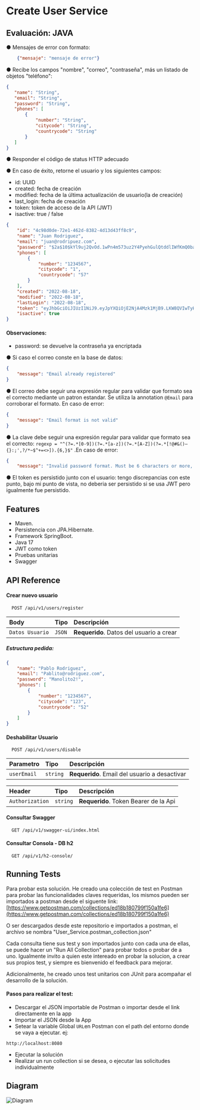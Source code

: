 # Create User Service

## Evaluación: JAVA
● Mensajes de error con formato:
```JSON
    {"mensaje": "mensaje de error"}
```

● Recibe los campos "nombre", "correo", "contraseña", más un listado de objetos "teléfono":
 ```JSON
{
    "name": "String",
    "email": "String",
    "password": "String",
    "phones": [
        {
            "number": "String",
            "citycode": "String",
            "countrycode": "String"
        }
    ]
}
```

● Responder el código de status HTTP adecuado

● En caso de éxito, retorne el usuario y los siguientes campos:

* id: UUID
* created: fecha de creación
* modified: fecha de la última actualización de usuario(la de creación)
* last_login: fecha de creación
* token: token de acceso de la API (JWT)
* isactive: true / false

```JSON
{
    "id": "4c98d0de-72e1-462d-8382-4d13d43ff8c9",
    "name": "Juan Rodriguez",
    "email": "juan@rodripuez.com",
    "password": "$2a$10$kYl9uj2QvOd.1wPn4m573uz2Y4PyehGulQtddlIWfKmQ0baEAws3G",
    "phones": [
        {
            "number": "1234567",
            "citycode": "1",
            "countrycode": "57"
        }
    ],
    "created": "2022-08-18",
    "modified": "2022-08-18",
    "lastLogin": "2022-08-18",
    "token": "eyJhbGciOiJIUzI1NiJ9.eyJpYXQiOjE2NjA4Mzk1MjB9.LKW8QVIwTyHK_t_OKKNTosZL6dtghTXu7B8yWcDoZQg",
    "isactive": true
}
```
#### Observaciones:
* password: se devuelve la contraseña ya encriptada



● Si caso el correo conste en la base de datos:
```JSON
{
    "message": "Email already registered"
}
```
● El correo debe seguir una expresión regular para validar que formato sea el correcto mediante un patron estandar.
Se utiliza la annotation `@Email` para corroborar el formato. En caso de error:

```JSON
{
    "message": "Email format is not valid"
}
```
● La clave debe seguir una expresión regular para validar que formato sea el correcto:
`regexp = "^(?=.*[0-9])(?=.*[a-z])(?=.*[A-Z])(?=.*[!@#&()–{}:;',?/*~$^+=<>]).{6,}$"`
.En caso de error:
```JSON
{
    "message": "Invalid password format. Must be 6 characters or more, 1 uppercase, 1 lowercase, 1 number, 1 special character"
```


● El token es persistido junto con el usuario:
tengo discrepancias con este punto, bajo mi punto de vista, no deberia ser persistido si se usa JWT pero igualmente fue persistido.




## Features

- Maven.
- Persistencia con JPA.Hibernate.
- Framework SpringBoot.
- Java 17
- JWT como token
- Pruebas unitarias
- Swagger


## API Reference

#### Crear nuevo usuario

```http
  POST /api/v1/users/register
```

| Body | Tipo     | Descripción                |
| :-------- | :------- | :------------------------- |
| `Datos Usuario` | `JSON` | **Requerido**. Datos del usuario a crear |


##### Estructura pedida:
```JSON
{
    "name": "Pablo Rodriguez",
    "email": "Pablito@rodriguez.com",
    "password": "Manolito2!",
    "phones": [
        {
            "number": "1234567",
            "citycode": "123",
            "countrycode": "52"
        }
    ]
}
```

#### Deshabilitar Usuario

```http
  POST /api/v1/users/disable
```

| Parametro | Tipo     | Descripción                       |
| :-------- | :------- | :-------------------------------- |
| `userEmail`| `string` | **Requerido**. Email del usuario a desactivar |

| Header | Tipo     | Descripción                       |
| :-------- | :------- | :-------------------------------- |
| `Authorization`      | `string` | **Requerido**. Token Bearer de la Api |


#### Consultar Swagger

```http
  GET /api/v1/swagger-ui/index.html
```

#### Consultar Consola - DB h2

```http
  GET /api/v1/h2-console/ 
```
## Running Tests

Para probar esta solución. He creado una colección de test en Postman para probar las funcionalidades claves requeridas, los mismos pueden ser importados a postman desde el siguente link:
[https://www.getpostman.com/collections/ed18b180799f150a1fe6](https://www.getpostman.com/collections/ed18b180799f150a1fe6)

O ser descargados desde este repositorio e importados a postman, el archivo se nombra "User_Service.postman_collection.json"


Cada consulta tiene sus test y son importados junto con cada una de ellas, se puede hacer un "Run All Collection" para probar todos o probar de a uno.
Igualmente invito a quien este intereado en probar la solucion, a crear sus propios test, y siempre es bienvenido el feedback para mejorar.

Adicionalmente, he creado unos test unitarios con JUnit para acompañar el desarrollo de la solución.
#### Pasos para realizar el test:
- Descargar el JSON importable de Postman o importar desde el link directamente en la app
- Importar el JSON desde la App
- Setear la variable Global `URL`en Postman con el path del entorno donde se vaya a ejecutar.
  ej:
```http
http://localhost:8080
```
- Ejecutar la solución
- Realizar un run collection si se desea, o ejecutar las solicitudes individualmente

## Diagram

![Diagram](https://drive.google.com/uc?export=view&id=1FNXYdfNHhMlonaWtnpEuHpgAmd0V9EGI)